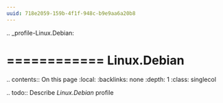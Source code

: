```yaml
---
uuid: 718e2059-159b-4f1f-948c-b9e9aa6a20b8
---
```

.. _profile-Linux.Debian:

============
Linux.Debian
============

.. contents:: On this page
    :local:
    :backlinks: none
    :depth: 1
    :class: singlecol

.. todo::
    Describe *Linux.Debian* profile
